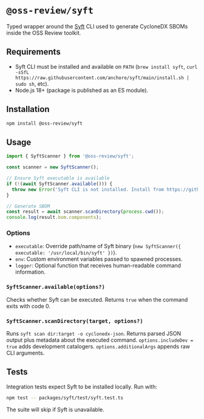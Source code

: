 # `@oss-review/syft`

Typed wrapper around the [Syft](https://github.com/anchore/syft) CLI used to generate CycloneDX SBOMs inside the OSS Review toolkit.

## Requirements

- Syft CLI must be installed and available on `PATH` (`brew install syft`, `curl -sSfL https://raw.githubusercontent.com/anchore/syft/main/install.sh | sudo sh`, etc).
- Node.js 18+ (package is published as an ES module).

## Installation

```bash
npm install @oss-review/syft
```

## Usage

```ts
import { SyftScanner } from '@oss-review/syft';

const scanner = new SyftScanner();

// Ensure Syft executable is available
if (!(await SyftScanner.available())) {
  throw new Error('Syft CLI is not installed. Install from https://github.com/anchore/syft');
}

// Generate SBOM
const result = await scanner.scanDirectory(process.cwd());
console.log(result.bom.components);
```

### Options

- `executable`: Override path/name of Syft binary (`new SyftScanner({ executable: '/usr/local/bin/syft' })`).
- `env`: Custom environment variables passed to spawned processes.
- `logger`: Optional function that receives human-readable command information.

### `SyftScanner.available(options?)`

Checks whether Syft can be executed. Returns `true` when the command exits with code 0.

### `SyftScanner.scanDirectory(target, options?)`

Runs `syft scan dir:target -o cyclonedx-json`. Returns parsed JSON output plus metadata about the executed command. `options.includeDev = true` adds development catalogers. `options.additionalArgs` appends raw CLI arguments.

## Tests

Integration tests expect Syft to be installed locally. Run with:

```bash
npm test -- packages/syft/test/syft.test.ts
```

The suite will skip if Syft is unavailable.
